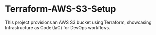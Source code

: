 # Terraform-AWS-S3-Setup
This project provisions an AWS S3 bucket using Terraform, showcasing Infrastructure as Code (IaC) for DevOps workflows.
